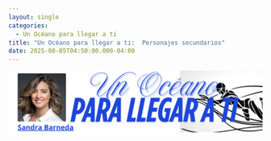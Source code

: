 ```yaml
---
layout: single
categories:
  - Un Océano para llegar a ti
title: "Un Océano para llegar a ti:  Personajes secundarios"
date: 2025-08-05T04:50:00.000-04:00
---
```

![](/assets/img/banner-un-oceano-para-llegar-a-ti.png)
